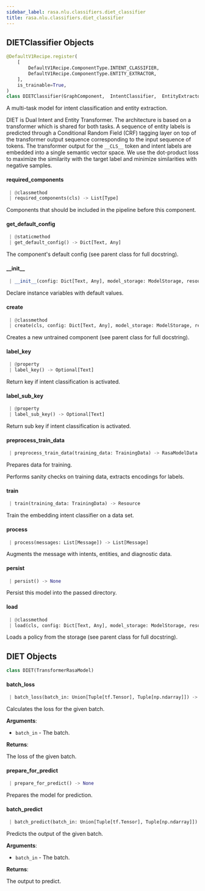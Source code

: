 ```yaml
---
sidebar_label: rasa.nlu.classifiers.diet_classifier
title: rasa.nlu.classifiers.diet_classifier
---
```

## DIETClassifier Objects

```python
@DefaultV1Recipe.register(
    [
        DefaultV1Recipe.ComponentType.INTENT_CLASSIFIER,
        DefaultV1Recipe.ComponentType.ENTITY_EXTRACTOR,
    ],
    is_trainable=True,
)
class DIETClassifier(GraphComponent,  IntentClassifier,  EntityExtractorMixin)
```

A multi-task model for intent classification and entity extraction.

DIET is Dual Intent and Entity Transformer.
The architecture is based on a transformer which is shared for both tasks.
A sequence of entity labels is predicted through a Conditional Random Field (CRF)
tagging layer on top of the transformer output sequence corresponding to the
input sequence of tokens. The transformer output for the ``__CLS__`` token and
intent labels are embedded into a single semantic vector space. We use the
dot-product loss to maximize the similarity with the target label and minimize
similarities with negative samples.

#### required\_components

```python
 | @classmethod
 | required_components(cls) -> List[Type]
```

Components that should be included in the pipeline before this component.

#### get\_default\_config

```python
 | @staticmethod
 | get_default_config() -> Dict[Text, Any]
```

The component&#x27;s default config (see parent class for full docstring).

#### \_\_init\_\_

```python
 | __init__(config: Dict[Text, Any], model_storage: ModelStorage, resource: Resource, execution_context: ExecutionContext, index_label_id_mapping: Optional[Dict[int, Text]] = None, entity_tag_specs: Optional[List[EntityTagSpec]] = None, model: Optional[RasaModel] = None, sparse_feature_sizes: Optional[Dict[Text, Dict[Text, List[int]]]] = None) -> None
```

Declare instance variables with default values.

#### create

```python
 | @classmethod
 | create(cls, config: Dict[Text, Any], model_storage: ModelStorage, resource: Resource, execution_context: ExecutionContext) -> DIETClassifier
```

Creates a new untrained component (see parent class for full docstring).

#### label\_key

```python
 | @property
 | label_key() -> Optional[Text]
```

Return key if intent classification is activated.

#### label\_sub\_key

```python
 | @property
 | label_sub_key() -> Optional[Text]
```

Return sub key if intent classification is activated.

#### preprocess\_train\_data

```python
 | preprocess_train_data(training_data: TrainingData) -> RasaModelData
```

Prepares data for training.

Performs sanity checks on training data, extracts encodings for labels.

#### train

```python
 | train(training_data: TrainingData) -> Resource
```

Train the embedding intent classifier on a data set.

#### process

```python
 | process(messages: List[Message]) -> List[Message]
```

Augments the message with intents, entities, and diagnostic data.

#### persist

```python
 | persist() -> None
```

Persist this model into the passed directory.

#### load

```python
 | @classmethod
 | load(cls, config: Dict[Text, Any], model_storage: ModelStorage, resource: Resource, execution_context: ExecutionContext, **kwargs: Any, ,) -> DIETClassifier
```

Loads a policy from the storage (see parent class for full docstring).

## DIET Objects

```python
class DIET(TransformerRasaModel)
```

#### batch\_loss

```python
 | batch_loss(batch_in: Union[Tuple[tf.Tensor], Tuple[np.ndarray]]) -> tf.Tensor
```

Calculates the loss for the given batch.

**Arguments**:

- `batch_in` - The batch.
  

**Returns**:

  The loss of the given batch.

#### prepare\_for\_predict

```python
 | prepare_for_predict() -> None
```

Prepares the model for prediction.

#### batch\_predict

```python
 | batch_predict(batch_in: Union[Tuple[tf.Tensor], Tuple[np.ndarray]]) -> Dict[Text, tf.Tensor]
```

Predicts the output of the given batch.

**Arguments**:

- `batch_in` - The batch.
  

**Returns**:

  The output to predict.

